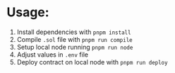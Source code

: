 # Usage:

1. Install dependencies with `pnpm install`
2. Compile `.sol` file with `pnpm run compile`
3. Setup local node running `pnpm run node`
4. Adjust values in `.env` file
5. Deploy contract on local node with `pnpm run deploy`